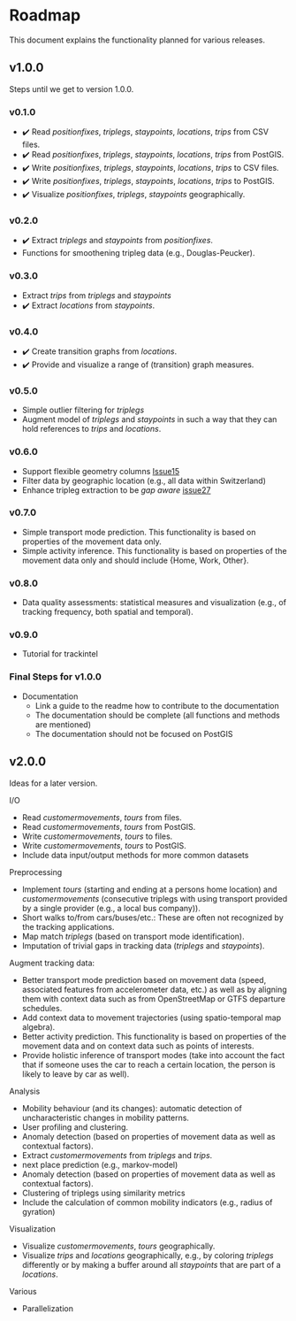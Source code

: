 # Roadmap

This document explains the functionality planned for various releases.

## v1.0.0

Steps until we get to version 1.0.0.

### v0.1.0

* :heavy_check_mark: Read *positionfixes*, *triplegs*, *staypoints*, *locations*, *trips* from CSV files.
* :heavy_check_mark: Read *positionfixes*, *triplegs*, *staypoints*, *locations*, *trips* from PostGIS.
* :heavy_check_mark: Write *positionfixes*, *triplegs*, *staypoints*, *locations*, *trips* to CSV files.
* :heavy_check_mark: Write *positionfixes*, *triplegs*, *staypoints*, *locations*, *trips* to PostGIS.
* :heavy_check_mark: Visualize *positionfixes*, *triplegs*, *staypoints* geographically.

### v0.2.0

* :heavy_check_mark: Extract *triplegs* and *staypoints* from *positionfixes*.
* Functions for smoothening tripleg data (e.g., Douglas-Peucker).

### v0.3.0

* Extract *trips* from *triplegs* and *staypoints*
* :heavy_check_mark: Extract *locations* from *staypoints*.

### v0.4.0

* :heavy_check_mark: Create transition graphs from *locations*.
* :heavy_check_mark: Provide and visualize a range of (transition) graph measures.

### v0.5.0

* Simple outlier filtering for *triplegs*
* Augment model of *triplegs* and *staypoints* in such a way that they can
  hold references to *trips* and *locations*.


### v0.6.0
* Support flexible geometry columns [Issue15](https://github.com/mie-lab/trackintel/issues/15)
* Filter data by geographic location (e.g., all data within Switzerland)
* Enhance tripleg extraction to be _gap aware_ [issue27](https://github.com/mie-lab/trackintel/issues/27)

### v0.7.0

* Simple transport mode prediction. This functionality is based on properties of the movement data only. 
* Simple activity inference. This functionality is based on properties of the movement data only and should include {Home, Work, Other}.

### v0.8.0

* Data quality assessments: statistical measures and visualization (e.g., of tracking frequency, both spatial and temporal).

### v0.9.0

* Tutorial for trackintel

### Final Steps for v1.0.0

* Documentation
  * Link a guide to the readme how to contribute to the documentation
  * The documentation should be complete (all functions and methods are mentioned)
  * The documentation should not be focused on PostGIS 


## v2.0.0

Ideas for a later version.

I/O
* Read *customermovements*, *tours* from files.
* Read *customermovements*, *tours* from PostGIS.
* Write *customermovements*, *tours* to files.
* Write *customermovements*, *tours* to PostGIS.
* Include data input/output methods for more common datasets


Preprocessing
* Implement *tours* (starting and ending at a persons home location) and *customermovements* (consecutive triplegs with using transport provided by a single provider (e.g., a local bus company)).
* Short walks to/from cars/buses/etc.: These are often not recognized by the tracking applications.
* Map match *triplegs* (based on transport mode identification). 
* Imputation of trivial gaps in tracking data (*triplegs* and *staypoints*).

Augment tracking data:
* Better transport mode prediction based on movement data (speed, associated features from accelerometer data, etc.) as well as by aligning them with context data such as from OpenStreetMap or GTFS departure schedules. 
* Add context data to movement trajectories (using spatio-temporal map algebra).
* Better activity prediction. This functionality is based on properties of the movement data and on context data such as points of interests.
* Provide holistic inference of transport modes (take into account the fact that if someone uses the car to reach a certain location, the person is likely to leave by car as well).

Analysis
* Mobility behaviour (and its changes): automatic detection of uncharacteristic changes in mobility patterns.
* User profiling and clustering.
* Anomaly detection (based on properties of movement data as well as contextual factors).
* Extract *customermovements* from *triplegs* and *trips*.
* next place prediction (e.g., markov-model)
* Anomaly detection (based on properties of movement data as well as contextual factors).
* Clustering of triplegs using similarity metrics
* Include the calculation of common mobility indicators (e.g., radius of gyration)

Visualization 
* Visualize *customermovements*, *tours* geographically.
* Visualize *trips* and *locations* geographically, e.g., by coloring *triplegs*
  differently or by making a buffer around all *staypoints* that are part of
  a *locations*.

Various
* Parallelization



